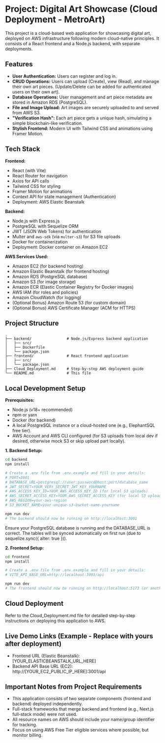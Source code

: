 # Project: Digital Art Showcase (Cloud Deployment - MetroArt)

This project is a cloud-based web application for showcasing digital art, deployed on AWS infrastructure following modern cloud-native principles. It consists of a React frontend and a Node.js backend, with separate deployments.


## Features

* **User Authentication:** Users can register and log in.
* **CRUD Operations:** Users can upload (Create), view (Read), and manage their own art pieces. (Update/Delete can be added for authenticated users on their own art).
* **Database Operations:** User management and art piece metadata are stored in Amazon RDS (PostgreSQL).
* **File and Image Upload:** Art images are securely uploaded to and served from AWS S3.
* **"Verification Hash":** Each art piece gets a unique hash, simulating a simple blockchain-like verification.
* **Stylish Frontend:** Modern UI with Tailwind CSS and animations using Framer Motion.

## Tech Stack

**Frontend:**
* React (with Vite)
* React Router for navigation
* Axios for API calls
* Tailwind CSS for styling
* Framer Motion for animations
* Context API for state management (Authentication)
* Deployment: AWS Elastic Beanstalk

**Backend:**
* Node.js with Express.js
* PostgreSQL with Sequelize ORM
* JWT (JSON Web Tokens) for authentication
* Multer and `aws-sdk` (via `multer-s3`) for S3 file uploads
* Docker for containerization
* Deployment: Docker container on Amazon EC2

**AWS Services Used:**
* Amazon EC2 (for backend hosting)
* Amazon Elastic Beanstalk (for frontend hosting)
* Amazon RDS (PostgreSQL database)
* Amazon S3 (for image storage)
* Amazon ECR (Elastic Container Registry for Docker images)
* AWS IAM (for roles and policies)
* Amazon CloudWatch (for logging)
* (Optional Bonus) Amazon Route 53 (for custom domain)
* (Optional Bonus) AWS Certificate Manager (ACM for HTTPS)

## Project Structure
```
.
├── backend/                # Node.js/Express backend application
│   ├── src/
│   ├── Dockerfile
│   └── package.json
├── frontend/               # React frontend application
│   ├── src/
│   └── package.json
├── Cloud_Deployment.md     # Step-by-step AWS deployment guide
└── README.md               # This file
```

## Local Development Setup

**Prerequisites:**
* Node.js (v18+ recommended)
* npm or yarn
* Docker (for backend)
* A local PostgreSQL instance or a cloud-hosted one (e.g., ElephantSQL free tier).
* AWS Account and AWS CLI configured (for S3 uploads from local dev if desired, otherwise mock S3 or skip upload part locally).

**1. Backend Setup:**
```bash
cd backend
npm install

# Create a .env file from .env.example and fill in your details:
# PORT=3001
# DATABASE_URL=postgresql://user:password@host:port/database_name
# JWT_SECRET=YOUR_VERY_SECRET_JWT_KEY_YOURNAME
# AWS_ACCESS_KEY_ID=YOUR_AWS_ACCESS_KEY_ID (for local S3 uploads)
# AWS_SECRET_ACCESS_KEY=YOUR_AWS_SECRET_ACCESS_KEY (for local S3 uploads)
# AWS_REGION=your-aws-region
# S3_BUCKET_NAME=your-unique-s3-bucket-name-yourname

npm run dev
# The backend should now be running on http://localhost:3001
```

Ensure your PostgreSQL database is running and the DATABASE_URL is correct. The tables will be synced automatically on first run (due to sequelize.sync({ alter: true })).

**2. Frontend Setup:**
```bash
cd frontend
npm install

# Create a .env file from .env.example and fill in your details:
# VITE_API_BASE_URL=http://localhost:3001/api

npm run dev
# The frontend should now be running on http://localhost:5173 (or another port shown by Vite)
```

## Cloud Deployment

Refer to the Cloud_Deployment.md file for detailed step-by-step instructions on deploying this application to AWS.

## Live Demo Links (Example - Replace with yours after deployment)

* Frontend URL (Elastic Beanstalk): [YOUR_ELASTICBEANSTALK_URL_HERE]
* Backend API Base URL (EC2): http://[YOUR_EC2_PUBLIC_IP_HERE]:3001/api

## Important Notes from Project Requirements

* This application consists of two separate components (frontend and backend) deployed independently.
* Full-stack frameworks that merge backend and frontend (e.g., Next.js full-stack mode) were not used.
* All resource names on AWS should include your name/group identifier for tracking.
* Focus on using AWS Free Tier eligible services where possible, but monitor billing.
